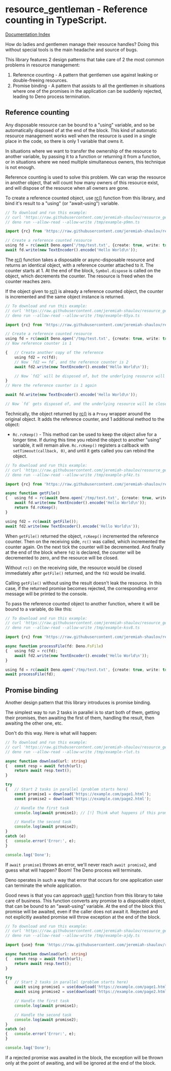 <!--
	This file is generated with the following command:
	deno run --allow-all https://raw.githubusercontent.com/jeremiah-shaulov/tsa/v0.0.50/tsa.ts doc-md --outFile=README.md --outUrl=https://raw.githubusercontent.com/jeremiah-shaulov/resource_gentleman/v0.0.2/README.md --importUrl=https://raw.githubusercontent.com/jeremiah-shaulov/resource_gentleman/v0.0.2/mod.ts mod.ts
-->

# resource_gentleman - Reference counting in TypeScript.

[Documentation Index](generated-doc/README.md)

How do ladies and gentlemen manage their resource handles?
Doing this without special tools is the main headache and source of bugs.

This library features 2 design patterns that take care of 2 the most common problems in resource management:

1. Reference counting - A pattern that gentlemen use against leaking or double-freeing resources.
2. Promise binding - A pattern that assists to all the gentlemen in situations where one of the promises in the application can be suddenly rejected, leading to Deno process termination.

## Reference counting

Any disposable resource can be bound to a "using" variable, and so be automatically disposed of at the end of the block.
This kind of automatic resource management works well when the resource is used in a single place in the code,
so there is only 1 variable that owns it.

In situations where we want to transfer the ownership of the resource to another variable,
by passing it to a function or returning it from a function,
or in situations where we need multiple simultaneous owners,
this technique is not enough.

Reference counting is used to solve this problem.
We can wrap the resource in another object, that will count how many owners of this resource exist,
and will dispose of the resource when all owners are gone.

To create a reference counted object, use [rc()](generated-doc/function.rc/README.md) function from this library, and bind it's result to a "using" (or "await-using") variable.

```ts
// To download and run this example:
// curl 'https://raw.githubusercontent.com/jeremiah-shaulov/resource_gentleman/v0.0.2/README.md' | perl -ne 's/^> //; $y=$1 if /^```(.)?/; print $_ if $y&&$m; $m=$y&&$m+/<example-p9mn>/' > /tmp/example-p9mn.ts
// deno run --allow-read --allow-write /tmp/example-p9mn.ts

import {rc} from 'https://raw.githubusercontent.com/jeremiah-shaulov/resource_gentleman/v0.0.2/mod.ts';

// Create a reference counted resource
using fd = rc(await Deno.open('/tmp/test.txt', {create: true, write: true}));
await fd.write(new TextEncoder().encode('Hello World\n'));
```

The [rc()](generated-doc/function.rc/README.md) function takes a disposable or async-disposable resource and returns an identical object, with a reference counter attached to it.
The counter starts at 1.
At the end of the block, `Symbol.dispose` is called on the object, which decrements the counter.
The resource is freed when the counter reaches zero.

If the object given to [rc()](generated-doc/function.rc/README.md) is already a reference counted object, the counter is incremented and the same object instance is returned.

```ts
// To download and run this example:
// curl 'https://raw.githubusercontent.com/jeremiah-shaulov/resource_gentleman/v0.0.2/README.md' | perl -ne 's/^> //; $y=$1 if /^```(.)?/; print $_ if $y&&$m; $m=$y&&$m+/<example-65ya>/' > /tmp/example-65ya.ts
// deno run --allow-read --allow-write /tmp/example-65ya.ts

import {rc} from 'https://raw.githubusercontent.com/jeremiah-shaulov/resource_gentleman/v0.0.2/mod.ts';

// Create a reference counted resource
using fd = rc(await Deno.open('/tmp/test.txt', {create: true, write: true}));
// Now reference counter is 1

{	// Create another copy of the reference
	using fd2 = rc(fd);
	// Now `fd2 == fd`, and the reference counter is 2
	await fd2.write(new TextEncoder().encode('Hello World\n'));

	// Now `fd2` will be disposed of, but the underlying resource will remain open
}
// Here the reference counter is 1 again

await fd.write(new TextEncoder().encode('Hello World\n'));

// Now `fd` gets disposed of, and the underlying resource will be closed
```

Technically, the object returned by [rc()](generated-doc/function.rc/README.md) is a `Proxy` wrapper around the original object.
It adds the reference counter, and 1 additional method to the object:

- `Rc.rcKeep()` - This method can be used to keep the object alive for a longer time.
If during this time you rebind the object to another "using" variable, it will remain alive.
`Rc.rcKeep()` registers a callback with `setTimeout(callback, 0)`,
and until it gets called you can rebind the object.

```ts
// To download and run this example:
// curl 'https://raw.githubusercontent.com/jeremiah-shaulov/resource_gentleman/v0.0.2/README.md' | perl -ne 's/^> //; $y=$1 if /^```(.)?/; print $_ if $y&&$m; $m=$y&&$m+/<example-pf4z>/' > /tmp/example-pf4z.ts
// deno run --allow-read --allow-write /tmp/example-pf4z.ts

import {rc} from 'https://raw.githubusercontent.com/jeremiah-shaulov/resource_gentleman/v0.0.2/mod.ts';

async function getFile()
{	using fd = rc(await Deno.open('/tmp/test.txt', {create: true, write: true}));
	await fd.write(new TextEncoder().encode('Hello World\n'));
	return fd.rcKeep();
}

using fd2 = rc(await getFile());
await fd2.write(new TextEncoder().encode('Hello World\n'));
```

When `getFile()` returned the object, `rcKeep()` incremented the reference counter.
Then on the receiving side, `rc()` was called, which incremented the counter again.
On the next tick the counter will be decremented.
And finally at the end of the block where `fd2` is declared, the counter will be decremented to zero,
and the resource will be closed.

Without `rc()` on the receiving side, the resource would be closed immediately after `getFile()` returned,
and the `fd2` would be invalid.

Calling `getFile()` without using the result doesn't leak the resource.
In this case, if the returned promise becomes rejected, the corresponding error message will be printed to the console.

To pass the reference counted object to another function, where it will be bound to a variable, do like this:

```ts
// To download and run this example:
// curl 'https://raw.githubusercontent.com/jeremiah-shaulov/resource_gentleman/v0.0.2/README.md' | perl -ne 's/^> //; $y=$1 if /^```(.)?/; print $_ if $y&&$m; $m=$y&&$m+/<example-ksv8>/' > /tmp/example-ksv8.ts
// deno run --allow-read --allow-write /tmp/example-ksv8.ts

import {rc} from 'https://raw.githubusercontent.com/jeremiah-shaulov/resource_gentleman/v0.0.2/mod.ts';

async function processFile(fd: Deno.FsFile)
{	using fd2 = rc(fd);
	await fd2.write(new TextEncoder().encode('Hello World\n'));
}

using fd = rc(await Deno.open('/tmp/test.txt', {create: true, write: true}));
await processFile(fd);
```

## Promise binding

Another design pattern that this library introduces is promise binding.

The simplest way to run 2 tasks in parallel is to start both of them, getting their promises,
then awaiting the first of them, handling the result, then awaiting the other one, etc.

Don't do this way. Here is what will happen:

```ts
// To download and run this example:
// curl 'https://raw.githubusercontent.com/jeremiah-shaulov/resource_gentleman/v0.0.2/README.md' | perl -ne 's/^> //; $y=$1 if /^```(.)?/; print $_ if $y&&$m; $m=$y&&$m+/<example-rlut>/' > /tmp/example-rlut.ts
// deno run --allow-read --allow-write /tmp/example-rlut.ts

async function download(url: string)
{	const resp = await fetch(url);
	return await resp.text();
}

try
{	// Start 2 tasks in parallel (problem starts here)
	const promise1 = download('https://example.com/page1.html');
	const promise2 = download('https://example.com/page2.html');

	// Handle the first task
	console.log(await promise1); // [!] Think what happens if this promise is rejected

	// Handle the second task
	console.log(await promise2);
}
catch (e)
{	console.error('Error:', e);
}

console.log('Done');

```

If `await promise1` throws an error, we'll never reach `await promise2`, and guess what will happen?
Boom! The Deno process will terminate.

Deno operates in such a way that error that occurs for one application user can terminate the whole application.

Good news is that you can approach [use()](generated-doc/function.use/README.md) function from this library to take care of business.
This function converts any promise to a disposable object, that can be bound to an "await-using" variable.
At the end of the block this promise will be awaited, even if the caller does not await it.
Rejected and not explicitly awaited promise will throw exception at the end of the block.

```ts
// To download and run this example:
// curl 'https://raw.githubusercontent.com/jeremiah-shaulov/resource_gentleman/v0.0.2/README.md' | perl -ne 's/^> //; $y=$1 if /^```(.)?/; print $_ if $y&&$m; $m=$y&&$m+/<example-ajdy>/' > /tmp/example-ajdy.ts
// deno run --allow-read --allow-write /tmp/example-ajdy.ts

import {use} from 'https://raw.githubusercontent.com/jeremiah-shaulov/resource_gentleman/v0.0.2/mod.ts';

async function download(url: string)
{	const resp = await fetch(url);
	return await resp.text();
}

try
{	// Start 2 tasks in parallel (problem starts here)
	await using promise1 = use(download('https://example.com/page1.html'));
	await using promise2 = use(download('https://example.com/page2.html'));

	// Handle the first task
	console.log(await promise1);

	// Handle the second task
	console.log(await promise2);
}
catch (e)
{	console.error('Error:', e);
}

console.log('Done');
```

If a rejected promise was awaited in the block, the exception will be thrown only at the point of awaiting, and will be ignored at the end of the block.